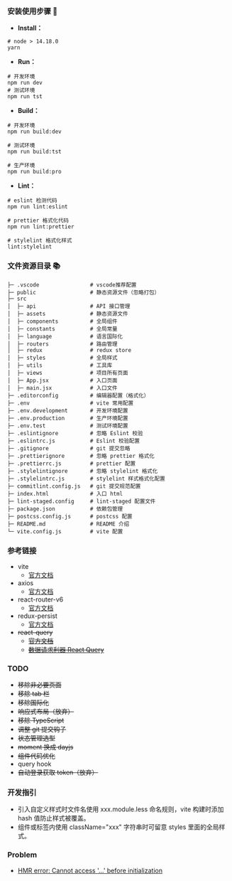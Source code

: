 ### 安装使用步骤 📑

- **Install：**

```text
# node > 14.18.0
yarn
```

- **Run：**

```text
# 开发环境
npm run dev
# 测试环境
npm run tst
```

- **Build：**

```text
# 开发环境
npm run build:dev

# 测试环境
npm run build:tst

# 生产环境
npm run build:pro
```

- **Lint：**

```text
# eslint 检测代码
npm run lint:eslint

# prettier 格式化代码
npm run lint:prettier

# stylelint 格式化样式
lint:stylelint
```

### 文件资源目录 📚

```text
├─ .vscode                # vscode推荐配置
├─ public                 # 静态资源文件（忽略打包）
├─ src
│  ├─ api                 # API 接口管理
│  ├─ assets              # 静态资源文件
│  ├─ components          # 全局组件
│  ├─ constants           # 全局常量
│  ├─ language            # 语言国际化
│  ├─ routers             # 路由管理
│  ├─ redux               # redux store
│  ├─ styles              # 全局样式
│  ├─ utils               # 工具库
│  ├─ views               # 项目所有页面
│  ├─ App.jsx             # 入口页面
│  ├─ main.jsx            # 入口文件
├─ .editorconfig          # 编辑器配置（格式化）
├─ .env                   # vite 常用配置
├─ .env.development       # 开发环境配置
├─ .env.production        # 生产环境配置
├─ .env.test              # 测试环境配置
├─ .eslintignore          # 忽略 Eslint 校验
├─ .eslintrc.js           # Eslint 校验配置
├─ .gitignore             # git 提交忽略
├─ .prettierignore        # 忽略 prettier 格式化
├─ .prettierrc.js         # prettier 配置
├─ .stylelintignore       # 忽略 stylelint 格式化
├─ .stylelintrc.js        # stylelint 样式格式化配置
├─ commitlint.config.js   # git 提交规范配置
├─ index.html             # 入口 html
├─ lint-staged.config     # lint-staged 配置文件
├─ package.json           # 依赖包管理
├─ postcss.config.js      # postcss 配置
├─ README.md              # README 介绍
└─ vite.config.js         # vite 配置
```

### 参考链接

- vite
  - [官方文档](https://cn.vitejs.dev/guide/)
- axios
  - [官方文档](https://www.axios-http.cn/)
- react-router-v6
  - [官方文档](https://reactrouter.com/docs/en/v6/getting-started/overview)
- redux-persist
  - [官方文档](https://openbase.com/js/redux-persist)
- ~~react-query~~
  - ~~[官方文档](https://tanstack.com/query/v4/docs/overview)~~
  - ~~[数据请求利器 React Query](https://zhuanlan.zhihu.com/p/522609991)~~

### TODO

- ~~移除非必要页面~~
- ~~移除 tab 栏~~
- ~~移除国际化~~
- ~~响应式布局（放弃）~~
- ~~移除 TypeScript~~
- ~~调整 git 提交钩子~~
- ~~状态管理选型~~
- ~~moment 换成 dayjs~~
- ~~组件代码优化~~
- query hook
- ~~自动登录获取 token（放弃）~~

### 开发指引

- 引入自定义样式时文件名使用 xxx.module.less 命名规则，vite 构建时添加 hash 值防止样式被覆盖。
- 组件或标签内使用 className="xxx" 字符串时可留意 styles 里面的全局样式。

### Problem

- [HMR error: Cannot access '...' before initialization](https://github.com/vitejs/vite/issues/4430)
